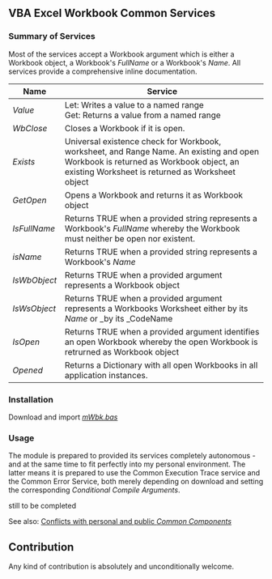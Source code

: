 ## VBA Excel Workbook Common Services
### Summary of Services

Most of the services accept a Workbook argument which is either a Workbook object, a Workbook's _FullName_ or a Workbook's _Name_. All services provide a comprehensive inline documentation. 

| Name         | Service |
| ------------ | ---------------------------------------------------------------------------------- |
| _Value_      | Let: Writes a value to a named range<br>Get: Returns a value from a named range  |
| _WbClose_    | Closes a Workbook if it is open.        |
| _Exists_     | Universal existence check for Workbook, worksheet, and Range Name. An existing and open Workbook is returned as Workbook object, an existing Worksheet is returned as Worksheet object |
| _GetOpen_    | Opens a Workbook and returns it as Workbook object       |
| _IsFullName_ | Returns TRUE when a provided string represents a Workbook's _FullName_ whereby the Workbook must neither be open nor existent.  |
| _isName_     | Returns TRUE when a provided string represents a Workbook's _Name_       |
| _IsWbObject_ | Returns TRUE when a provided argument represents a Workbook object       |
| _IsWsObject_ | Returns TRUE when a provided argument represents a Workbooks Worksheet either by its _Name_ or _by its _CodeName        |
| _IsOpen_     | Returns TRUE when a provided argument identifies an open Workbook whereby the open Workbook is retrurned as Workbook object        |
| _Opened_     | Returns a Dictionary with all open Workbooks in all application instances. |


### Installation
Download and import _[mWbk.bas][1]_

### Usage
The module is prepared to provided its services completely autonomous - and at the same time to fit perfectly into my personal environment. The latter means it is prepared to use the Common Execution Trace service and the Common Error Service, both merely depending on download and setting the corresponding _Conditional Compile Arguments_.

still to be completed

See also: [Conflicts with personal and public _Common Components_][2]


## Contribution
Any kind of contribution is absolutely and unconditionally welcome. 

[1]:https://gitcdn.link/cdn/warbe-maker/Common-VBA-Workbook-Services/master/source/mWbk.bas
[2]:https://warbe-maker.github.io/vba/common/2022/02/15/Personal-and-public-Common-Components.html